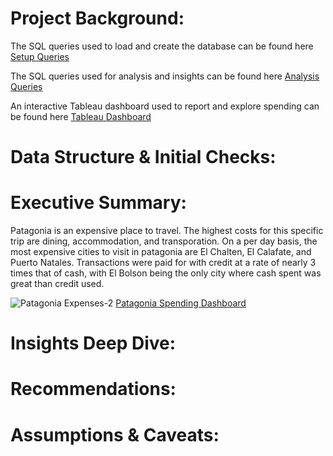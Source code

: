 # Project Background:

The SQL queries used to load and create the database can be found here [Setup Queries](/setup_queries)

The SQL queries used for analysis and insights can be found here [Analysis Queries](/analysis_queries)

An interactive Tableau dashboard used to report and explore spending can be found here [Tableau Dashboard](https://public.tableau.com/app/profile/nick.feichtel/viz/PatagoniaExpenses/PatagoniaExpenses)

# Data Structure & Initial Checks:


# Executive Summary:
Patagonia is an expensive place to travel. The highest costs for this specific trip are dining, accommodation, and transporation. On a per day basis, the most expensive cities to visit in patagonia are El Chalten, El Calafate, and Puerto Natales. Transactions were paid for with credit at a rate of nearly 3 times that of cash, with El Bolson being the only city where cash spent was great than credit used.

![Patagonia Expenses-2](https://github.com/user-attachments/assets/059d21cd-d9c6-4425-9c2e-37a86cafc3ff)
[Patagonia Spending Dashboard](https://public.tableau.com/app/profile/nick.feichtel/viz/PatagoniaExpenses/PatagoniaExpenses)



# Insights Deep Dive:


# Recommendations:


# Assumptions & Caveats:
